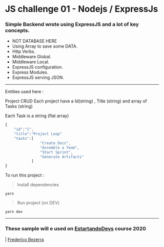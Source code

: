 # JS challenge 01 - Nodejs / ExpressJs

### Simple Backend wrote using ExpressJS and a lot of key concepts.

- NOT DATABASE HERE
- Using Array to save some DATA.
- Http Verbs.
- Middleware Global.
- Middleware Local.
- ExpressJS configuration.
- Express Modules.
- ExpressJS serving JSON.

_____


Entities used here : 

Project CRUD
Each project have a Id(string) , Title (string) and  array of Tasks (string)

Each Task is a string (flat array)

```javascript
{
    "id":"1",
    "title":"Project Loop"
    "tasks":[
                "Create Docs",
                "Assemble a Team",
                "Start Sprint",
                "Generate Artifacts"
            ]
}
```

To run this project : 

> Install dependencies
```
yarn
```

> Run project (on DEV)
```
yarn dev
```
___


### These sample will e used on [EstartandoDevs](http://estartandodevs.com.br) course 2020

| [Frederico Bezerra](https://linkedin.com/in/fredericobezerra)
